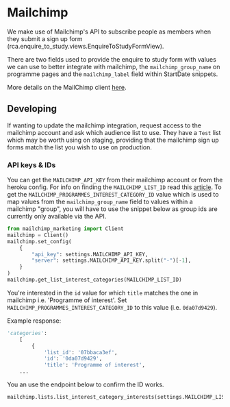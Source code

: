 # Mailchimp

We make use of Mailchimp's API to subscribe people as members when they submit a sign up form (rca.enquire_to_study.views.EnquireToStudyFormView).

There are two fields used to provide the enquire to study form with values we can use to better integrate with mailchimp, the `mailchimp_group_name` on programme pages and the `mailchimp_label` field within StartDate snippets.

More details on the MailChimp client [here](https://github.com/mailchimp/mailchimp-marketing-python).

## Developing

If wanting to update the mailchimp integration, request access to the mailchimp account and ask which audience list to use. They have a `Test` list which may be worth using on staging, providing that the mailchimp sign up forms match the list you wish to use on production.

### API keys & IDs

You can get the `MAILCHIMP_API_KEY` from their mailchimp account or from the heroku config.
For info on finding the `MAILCHIMP_LIST_ID` read this [article](https://mailchimp.com/help/find-audience-id/).
To get the `MAILCHIMP_PROGRAMMES_INTEREST_CATEGORY_ID` value which is used to map values from the `mailchimp_group_name` field to values within a mailchimp "group", you will have to use the snippet below as group ids are currently only available via the API.

```python
from mailchimp_marketing import Client
mailchimp = Client()
mailchimp.set_config(
    {
        "api_key": settings.MAILCHIMP_API_KEY,
        "server": settings.MAILCHIMP_API_KEY.split("-")[-1],
    }
)
mailchimp.get_list_interest_categories(MAILCHIMP_LIST_ID)
```

You're interested in the `id` value for which `title` matches the one in mailchimp i.e. 'Programme of interest'. Set `MAILCHIMP_PROGRAMMES_INTEREST_CATEGORY_ID` to this value (i.e. `0da07d9429`).

Example response:

```python
'categories':
    [
        {
            'list_id': '07bbaca3ef',
            'id': '0da07d9429',
            'title': 'Programme of interest',
    ...
```

You an use the endpoint below to confirm the ID works.

```python
mailchimp.lists.list_interest_category_interests(settings.MAILCHIMP_LIST_ID, MAILCHIMP_PROGRAMMES_INTEREST_CATEGORY_ID)
```
